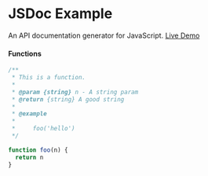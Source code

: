 # JSDoc Example


An API documentation generator for JavaScript. [Live Demo](https://learning-zone.github.io/general-interview-questions/jsdoc-example/docs/)


#### Functions

```javascript
/**
 * This is a function.
 *
 * @param {string} n - A string param
 * @return {string} A good string
 *
 * @example
 *
 *     foo('hello')
 */

function foo(n) {
  return n
}
```
